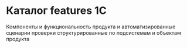 # Каталог features 1C

Компоненты и функциональность продукта и автоматизированные сценарии проверки структурированные по подсистемам и объектам продукта
